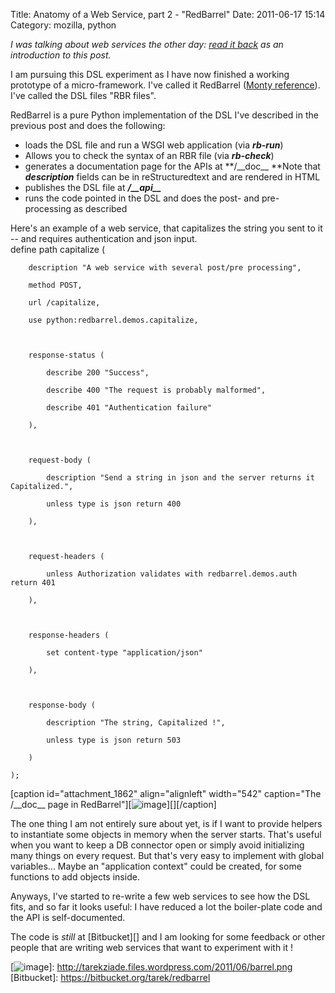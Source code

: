 Title: Anatomy of a Web Service, part 2 - &quot;RedBarrel&quot;
Date: 2011-06-17 15:14
Category: mozilla, python

*I was talking about web services the other day: [read it back][] as an
introduction to this post.*   
  
I am pursuing this DSL experiment as I have now finished a working
prototype of a micro-framework. I've called it RedBarrel ([Monty
reference][]). I've called the DSL files "RBR files".   
  
RedBarrel is a pure Python implementation of the DSL I've described in
the previous post and does the following:   
-   loads the DSL file and run a WSGI web application (via ***rb-run***)
-   Allows you to check the syntax of an RBR file (via ***rb-check***)
-   generates a documentation page for the APIs at **/\_\_doc\_\_ **Note
    that ***description*** fields can be in reStructuredtext and are
    rendered in HTML
-   publishes the DSL file at ***/\_\_api\_\_***
-   runs the code pointed in the DSL and does the post- and pre-
    processing as described

  
Here's an example of a web service, that capitalizes the string you
sent to it -- and requires authentication and json input.   
   define path capitalize (

        description "A web service with several post/pre processing",

        method POST,

        url /capitalize,

        use python:redbarrel.demos.capitalize,



        response-status (

            describe 200 "Success",

            describe 400 "The request is probably malformed",

            describe 401 "Authentication failure"

        ),



        request-body (

            description "Send a string in json and the server returns it Capitalized.",

            unless type is json return 400

        ),



        request-headers (

            unless Authorization validates with redbarrel.demos.auth return 401

        ),



        response-headers (

            set content-type "application/json"

        ),



        response-body (

            description "The string, Capitalized !",

            unless type is json return 503

        )

    );

  
[caption id="attachment\_1862" align="alignleft" width="542"
caption="The /\_\_doc\_\_ page in RedBarrel"][![image][]][][/caption]   
  
The one thing I am not entirely sure about yet, is if I want to provide
helpers to instantiate some objects in memory when the server starts.
That's useful when you want to keep a DB connector open or simply avoid
initializing many things on every request. But that's very easy to
implement with global variables... Maybe an "application context" could
be created, for some functions to add objects inside.   
  
Anyways, I've started to re-write a few web services to see how the DSL
fits, and so far it looks useful: I have reduced a lot the boiler-plate
code and the API is self-documented.   
  
The code is *still* at [Bitbucket][] and I am looking for some feedback
or other people that are writing web services that want to experiment
with it !

  [read it back]: http://tarekziade.wordpress.com/2011/06/09/anatomy-of-a-web-service/
  [Monty reference]: http://orangecow.org/pythonet/sketches/package.htm
  [image]: http://tarekziade.files.wordpress.com/2011/06/barrel.png
    "The /__doc__ page in RedBarrel"
  [![image][]]: http://tarekziade.files.wordpress.com/2011/06/barrel.png
  [Bitbucket]: https://bitbucket.org/tarek/redbarrel
